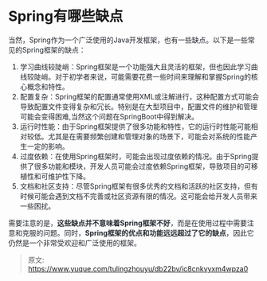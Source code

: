 # Spring有哪些缺点

<font style="color:rgb(36, 41, 47);">当然，Spring作为一个广泛使用的Java开发框架，也有一些缺点。以下是一些常见的Spring框架的缺点：</font>

1. <font style="color:rgb(36, 41, 47);">学习曲线较陡峭：Spring框架是一个功能强大且灵活的框架，但也因此学习曲线较陡峭。对于初学者来说，可能需要花费一些时间来理解和掌握Spring的核心概念和特性。</font>
2. <font style="color:rgb(36, 41, 47);">配置复杂：Spring框架的配置通常使用XML或注解进行，这种配置方式可能会导致配置文件变得复杂和冗长。特别是在大型项目中，配置文件的维护和管理可能会变得困难,当然这个问题在SpringBoot中得到解决。</font>
3. <font style="color:rgb(36, 41, 47);">运行时性能：由于Spring框架提供了很多功能和特性，它的运行时性能可能相对较低。尤其是在需要频繁创建和管理对象的场景下，可能会对系统的性能产生一定的影响。</font>
4. <font style="color:rgb(36, 41, 47);">过度依赖：在使用Spring框架时，可能会出现过度依赖的情况。由于Spring提供了很多功能和模块，开发人员可能会过度依赖Spring框架，导致项目的可移植性和可维护性下降。</font>
5. <font style="color:rgb(36, 41, 47);">文档和社区支持：尽管Spring框架有很多优秀的文档和活跃的社区支持，但有时候可能会遇到文档不完善或社区资源有限的情况。这可能会给开发人员带来一些困扰。</font>

<font style="color:rgb(36, 41, 47);">需要注意的是，</font>**<font style="color:rgb(36, 41, 47);">这些缺点并不意味着Spring框架不好</font>**<font style="color:rgb(36, 41, 47);">，而是在使用过程中需要注意和克服的问题。同时，</font>**<font style="color:rgb(36, 41, 47);">Spring框架的优点和功能远远超过了它的缺点</font>**<font style="color:rgb(36, 41, 47);">，因此它仍然是一个非常受欢迎和广泛使用的框架。</font>



> 原文: <https://www.yuque.com/tulingzhouyu/db22bv/ic8cnkvyxm4wpza0>